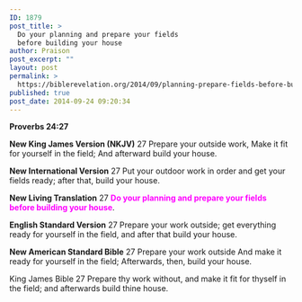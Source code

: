 ```yaml
---
ID: 1879
post_title: >
  Do your planning and prepare your fields
  before building your house
author: Praison
post_excerpt: ""
layout: post
permalink: >
  https://biblerevelation.org/2014/09/planning-prepare-fields-before-building-house/
published: true
post_date: 2014-09-24 09:20:34
---
```

<strong>Proverbs 24:27</strong>

<strong>New King James Version (NKJV)</strong>
27 Prepare your outside work,
Make it fit for yourself in the field;
And afterward build your house.

<strong>New International Version</strong>
27 Put your outdoor work in order and get your fields ready; after that, build your house.

<strong>New Living Translation</strong>
27 <span style="color: #ff00ff;"><strong>Do your planning and prepare your fields before building your house</strong></span>.

<strong>English Standard Version</strong>
27 Prepare your work outside; get everything ready for yourself in the field, and after that build your house.

<strong>New American Standard Bible</strong>
27 Prepare your work outside And make it ready for yourself in the field; Afterwards, then, build your house.

King James Bible
27 Prepare thy work without, and make it fit for thyself in the field; and afterwards build thine house.